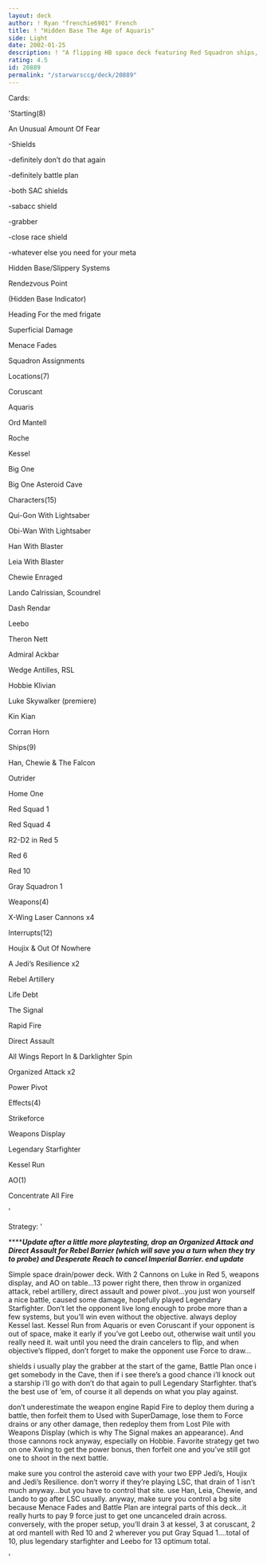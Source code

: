 ```yaml
---
layout: deck
author: ! Ryan "frenchie6901" French
title: ! "Hidden Base The Age of Aquaris"
side: Light
date: 2002-01-25
description: ! "A flipping HB space deck featuring Red Squadron ships, pilots, and Xwing Cannons.  Great drain potential, plus a Kessel Run just for fun..."
rating: 4.5
id: 20889
permalink: "/starwarsccg/deck/20889"
---
```

Cards: 

'Starting(8)

An Unusual Amount Of Fear

-Shields

-definitely don’t do that again

-definitely battle plan

-both SAC shields

-sabacc shield

-grabber

-close race shield

-whatever else you need for your meta

Hidden Base/Slippery Systems

Rendezvous Point

(Hidden Base Indicator)

Heading For the med frigate

Superficial Damage

Menace Fades

Squadron Assignments


Locations(7)

Coruscant

Aquaris

Ord Mantell

Roche

Kessel

Big One

Big One Asteroid Cave


Characters(15)

Qui-Gon With Lightsaber

Obi-Wan With Lightsaber

Han With Blaster

Leia With Blaster

Chewie Enraged

Lando Calrissian, Scoundrel

Dash Rendar

Leebo

Theron Nett

Admiral Ackbar

Wedge Antilles, RSL

Hobbie Klivian

Luke Skywalker (premiere)

Kin Kian

Corran Horn


Ships(9)

Han, Chewie & The Falcon

Outrider

Home One

Red Squad 1

Red Squad 4

R2-D2 in Red 5

Red 6

Red 10

Gray Squadron 1


Weapons(4)

X-Wing Laser Cannons x4


Interrupts(12)

Houjix & Out Of Nowhere

A Jedi’s Resilience x2

Rebel Artillery

Life Debt

The Signal

Rapid Fire

Direct Assault

All Wings Report In & Darklighter Spin

Organized Attack x2

Power Pivot


Effects(4)

Strikeforce

Weapons Display

Legendary Starfighter

Kessel Run


AO(1)

Concentrate All Fire

'

Strategy: '

*******Update after a little more playtesting, drop an Organized Attack and Direct Assault for Rebel Barrier (which will save you a turn when they try to probe) and Desperate Reach to cancel Imperial Barrier. end update***


Simple space drain/power deck.  With 2 Cannons on Luke in Red 5, weapons display, and AO on table...13 power right there, then throw in organized attack, rebel artillery, direct assault and power pivot...you just won yourself a nice battle, caused some damage, hopefully played Legendary Starfighter.  Don’t let the opponent live long enough to probe more than a few systems, but you’ll win even without the objective.  always deploy Kessel last.  Kessel Run from Aquaris or even Coruscant if your opponent is out of space, make it early if you’ve got Leebo out, otherwise wait until you really need it.  wait until you need the drain cancelers to flip, and when objective’s flipped, don’t forget to make the opponent use Force to draw...


shields i usually play the grabber at the start of the game, Battle Plan once i get somebody in the Cave, then if i see there’s a good chance i’ll knock out a starship i’ll go with don’t do that again to pull Legendary Starfighter.  that’s the best use of ’em, of course it all depends on what you play against.


don’t underestimate the weapon engine Rapid Fire to deploy them during a battle, then forfeit them to Used with SuperDamage, lose them to Force drains or any other damage, then redeploy them from Lost Pile with Weapons Display (which is why The Signal makes an appearance).  And those cannons rock anyway, especially on Hobbie.  Favorite strategy get two on one Xwing to get the power bonus, then forfeit one and you’ve still got one to shoot in the next battle.


make sure you control the asteroid cave with your two EPP Jedi’s, Houjix and Jedi’s Resilience.  don’t worry if they’re playing LSC, that drain of 1 isn’t much anyway...but you have to control that site.  use Han, Leia, Chewie, and Lando to go after LSC usually.  anyway, make sure you control a bg site because Menace Fades and Battle Plan are integral parts of this deck...it really hurts to pay 9 force just to get one uncanceled drain across.  conversely, with the proper setup, you’ll drain 3 at kessel, 3 at coruscant, 2 at ord mantell with Red 10 and 2 wherever you put Gray Squad 1....total of 10, plus legendary starfighter and Leebo for 13 optimum total.

'
